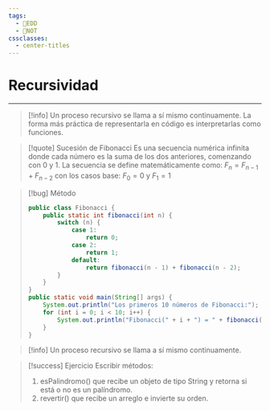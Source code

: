 ```yaml
---
tags:
  - 💾EDD
  - 📝NOT
cssclasses:
  - center-titles
---
```


# Recursividad
---
> [!info] Un proceso recursivo se llama a sí mismo continuamente.
La forma más práctica de representarla en código es interpretarlas como funciones.

> [!quote] Sucesión de Fibonacci
Es una secuencia numérica infinita donde cada número es la suma de los dos anteriores, comenzando con 0 y 1.
La secuencia se define matemáticamente como: $F_n = F_{n-1} + F_{n-2}$ con los casos base: $F_0 = 0$ y $F_1 = 1$

> [!bug] Método
> ```java
> public class Fibonacci {
>     public static int fibonacci(int n) {
>         switch (n) {
>             case 1:
>                 return 0;
>             case 2:
>                 return 1;
>             default:
>                 return fibonacci(n - 1) + fibonacci(n - 2);
>         }
>     }
> }
> public static void main(String[] args) {
>     System.out.println("Los primeros 10 números de Fibonacci:");
>     for (int i = 0; i < 10; i++) {
>         System.out.println("Fibonacci(" + i + ") = " + fibonacci(i));
>     }
> }
> ```

> [!info] Un proceso recursivo se llama a sí mismo continuamente.

> [!success] Ejercicio
> Escribir métodos:
> 1. esPalindromo() que recibe un objeto de tipo String y retorna si está o no es un palíndromo.
> 2. revertir() que recibe un arreglo e invierte su orden.